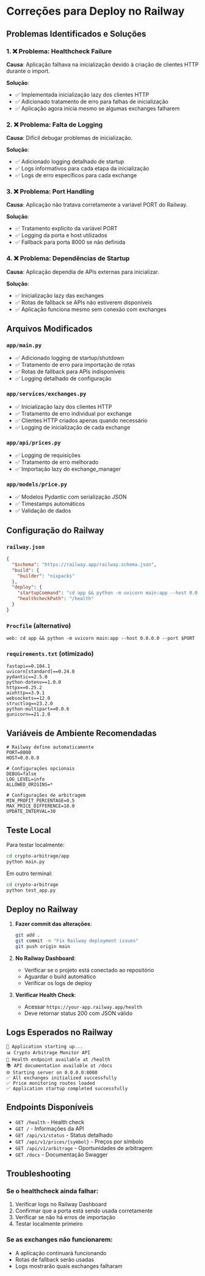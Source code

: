 # Correções para Deploy no Railway

## Problemas Identificados e Soluções

### 1. ❌ Problema: Healthcheck Failure
**Causa**: Aplicação falhava na inicialização devido à criação de clientes HTTP durante o import.

**Solução**: 
- ✅ Implementada inicialização lazy dos clientes HTTP
- ✅ Adicionado tratamento de erro para falhas de inicialização
- ✅ Aplicação agora inicia mesmo se algumas exchanges falharem

### 2. ❌ Problema: Falta de Logging
**Causa**: Difícil debugar problemas de inicialização.

**Solução**:
- ✅ Adicionado logging detalhado de startup
- ✅ Logs informativos para cada etapa da inicialização
- ✅ Logs de erro específicos para cada exchange

### 3. ❌ Problema: Port Handling
**Causa**: Aplicação não tratava corretamente a variável PORT do Railway.

**Solução**:
- ✅ Tratamento explícito da variável PORT
- ✅ Logging da porta e host utilizados
- ✅ Fallback para porta 8000 se não definida

### 4. ❌ Problema: Dependências de Startup
**Causa**: Aplicação dependia de APIs externas para inicializar.

**Solução**:
- ✅ Inicialização lazy das exchanges
- ✅ Rotas de fallback se APIs não estiverem disponíveis
- ✅ Aplicação funciona mesmo sem conexão com exchanges

## Arquivos Modificados

### `app/main.py`
- ✅ Adicionado logging de startup/shutdown
- ✅ Tratamento de erro para importação de rotas
- ✅ Rotas de fallback para APIs indisponíveis
- ✅ Logging detalhado de configuração

### `app/services/exchanges.py`
- ✅ Inicialização lazy dos clientes HTTP
- ✅ Tratamento de erro individual por exchange
- ✅ Clientes HTTP criados apenas quando necessário
- ✅ Logging de inicialização de cada exchange

### `app/api/prices.py`
- ✅ Logging de requisições
- ✅ Tratamento de erro melhorado
- ✅ Importação lazy do exchange_manager

### `app/models/price.py`
- ✅ Modelos Pydantic com serialização JSON
- ✅ Timestamps automáticos
- ✅ Validação de dados

## Configuração do Railway

### `railway.json`
```json
{
  "$schema": "https://railway.app/railway.schema.json",
  "build": {
    "builder": "nixpacks"
  },
  "deploy": {
    "startupCommand": "cd app && python -m uvicorn main:app --host 0.0.0.0 --port $PORT",
    "healthcheckPath": "/health"
  }
}
```

### `Procfile` (alternativo)
```
web: cd app && python -m uvicorn main:app --host 0.0.0.0 --port $PORT
```

### `requirements.txt` (otimizado)
```
fastapi==0.104.1
uvicorn[standard]==0.24.0
pydantic==2.5.0
python-dotenv==1.0.0
httpx==0.25.2
aiohttp==3.9.1
websockets==12.0
structlog==23.2.0
python-multipart==0.0.6
gunicorn==21.2.0
```

## Variáveis de Ambiente Recomendadas

```env
# Railway define automaticamente
PORT=8000
HOST=0.0.0.0

# Configurações opcionais
DEBUG=false
LOG_LEVEL=info
ALLOWED_ORIGINS=*

# Configurações de arbitragem
MIN_PROFIT_PERCENTAGE=0.5
MAX_PRICE_DIFFERENCE=10.0
UPDATE_INTERVAL=30
```

## Teste Local

Para testar localmente:

```bash
cd crypto-arbitrage/app
python main.py
```

Em outro terminal:
```bash
cd crypto-arbitrage
python test_app.py
```

## Deploy no Railway

1. **Fazer commit das alterações**:
   ```bash
   git add .
   git commit -m "Fix Railway deployment issues"
   git push origin main
   ```

2. **No Railway Dashboard**:
   - Verificar se o projeto está conectado ao repositório
   - Aguardar o build automático
   - Verificar os logs de deploy

3. **Verificar Health Check**:
   - Acessar `https://your-app.railway.app/health`
   - Deve retornar status 200 com JSON válido

## Logs Esperados no Railway

```
🚀 Application starting up...
📊 Crypto Arbitrage Monitor API
🔗 Health endpoint available at /health
📚 API documentation available at /docs
🌐 Starting server on 0.0.0.0:8000
✅ All exchanges initialized successfully
✅ Price monitoring routes loaded
✅ Application startup completed successfully
```

## Endpoints Disponíveis

- `GET /health` - Health check
- `GET /` - Informações da API
- `GET /api/v1/status` - Status detalhado
- `GET /api/v1/prices/{symbol}` - Preços por símbolo
- `GET /api/v1/arbitrage` - Oportunidades de arbitragem
- `GET /docs` - Documentação Swagger

## Troubleshooting

### Se o healthcheck ainda falhar:
1. Verificar logs no Railway Dashboard
2. Confirmar que a porta está sendo usada corretamente
3. Verificar se não há erros de importação
4. Testar localmente primeiro

### Se as exchanges não funcionarem:
- A aplicação continuará funcionando
- Rotas de fallback serão usadas
- Logs mostrarão quais exchanges falharam